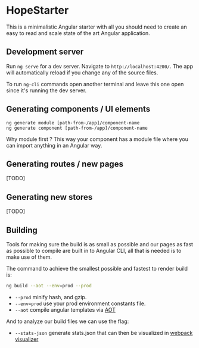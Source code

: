 # HopeStarter

This is a minimalistic Angular starter with all you should need to create an easy to read and scale state of the art Angular application.

## Development server

Run `ng serve` for a dev server. Navigate to `http://localhost:4200/`. The app will automatically reload if you change any of the source files.

To run `ng-cli` commands open another terminal and leave this one open since it's running the dev server.

## Generating components / UI elements

```
ng generate module [path-from-/app]/component-name
ng generate component [path-from-/app]/component-name
```

Why module first ?
This way your component has a module file where you can import anything in an Angular way.

## Generating routes / new pages

[TODO]


## Generating new stores

[TODO]


## Building

Tools for making sure the build is as small as possible and our pages as fast as possible to compile are built in to Angular CLI, all that is needed is to  make use of them.

The command to achieve the smallest possible and fastest to render build is:  

```bash
ng build --aot --env=prod --prod
``` 

- `--prod` minify hash, and gzip.
- `--env=prod` use your prod environment constants file.
- `--aot` compile angular templates via [AOT](https://angular.io/docs/ts/latest/cookbook/aot-compiler.html)

And to analyze our build files we can use the flag:
- `--stats-json` generate stats.json that can then be visualized in [webpack visualizer](https://chrisbateman.github.io/webpack-visualizer/)
